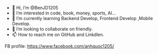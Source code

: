 - 👋 Hi, I’m @BenJD1205
- 👀 I’m interested in code, book, money, sports, AI...
- 🌱 I’m currently learning Backend Develop, Frontend Develop ,Mobile Develop.
- 💞️ I’m looking to collaborate on friendly.
- 📫 How to reach me on GitHub and Linkdlen.

<!---
BenJD1205/BenJD1205 is a ✨ special ✨ repository because its `README.md` (this file) appears on your GitHub profile.
You can click the Preview link to take a look at your changes.
--->
FB profile: https://www.facebook.com/anhquoc1205/

